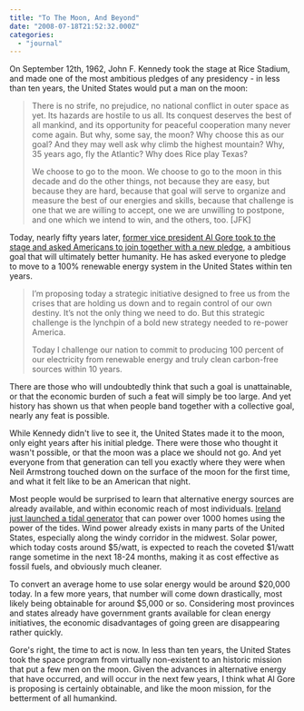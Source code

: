```yaml
---
title: "To The Moon, And Beyond"
date: "2008-07-18T21:52:32.000Z"
categories: 
  - "journal"
---
```


On September 12th, 1962, John F. Kennedy took the stage at Rice Stadium, and made one of the most ambitious pledges of any presidency - in less than ten years, the United States would put a man on the moon:

> There is no strife, no prejudice, no national conflict in outer space as yet. Its hazards are hostile to us all. Its conquest deserves the best of all mankind, and its opportunity for peaceful cooperation many never come again. But why, some say, the moon? Why choose this as our goal? And they may well ask why climb the highest mountain? Why, 35 years ago, fly the Atlantic? Why does Rice play Texas?
> 
> We choose to go to the moon. We choose to go to the moon in this decade and do the other things, not because they are easy, but because they are hard, because that goal will serve to organize and measure the best of our energies and skills, because that challenge is one that we are willing to accept, one we are unwilling to postpone, and one which we intend to win, and the others, too. \[JFK\]

Today, nearly fifty years later, [former vice president Al Gore took to the stage and asked Americans to join together with a new pledge](http://www.loudmurmurs.com/2008/07/18/gore-pulls-a-jfk/), a ambitious goal that will ultimately better humanity. He has asked everyone to pledge to move to a 100% renewable energy system in the United States within ten years.

> I’m proposing today a strategic initiative designed to free us from the crises that are holding us down and to regain control of our own destiny. It’s not the only thing we need to do. But this strategic challenge is the lynchpin of a bold new strategy needed to re-power America.
> 
> Today I challenge our nation to commit to producing 100 percent of our electricity from renewable energy and truly clean carbon-free sources within 10 years.

There are those who will undoubtedly think that such a goal is unattainable, or that the economic burden of such a feat will simply be too large. And yet history has shown us that when people band together with a collective goal, nearly any feat is possible.

While Kennedy didn't live to see it, the United States made it to the moon, only eight years after his initial pledge. There were those who thought it wasn't possible, or that the moon was a place we should not go. And yet everyone from that generation can tell you exactly where they were when Neil Armstrong touched down on the surface of the moon for the first time, and what it felt like to be an American that night.

Most people would be surprised to learn that alternative energy sources are already available, and within economic reach of most individuals. [Ireland just launched a tidal generator](http://www.foxnews.com/story/0,2933,385182,00.html) that can power over 1000 homes using the power of the tides. Wind power already exists in many parts of the United States, especially along the windy corridor in the midwest. Solar power, which today costs around $5/watt, is expected to reach the coveted $1/watt range sometime in the next 18-24 months, making it as cost effective as fossil fuels, and obviously much cleaner.

To convert an average home to use solar energy would be around $20,000 today. In a few more years, that number will come down drastically, most likely being obtainable for around $5,000 or so. Considering most provinces and states already have government grants available for clean energy initiatives, the economic disadvantages of going green are disappearing rather quickly.

Gore's right, the time to act is now. In less than ten years, the United States took the space program from virtually non-existent to an historic mission that put a few men on the moon. Given the advances in alternative energy that have occurred, and will occur in the next few years, I think what Al Gore is proposing is certainly obtainable, and like the moon mission, for the betterment of all humankind.

